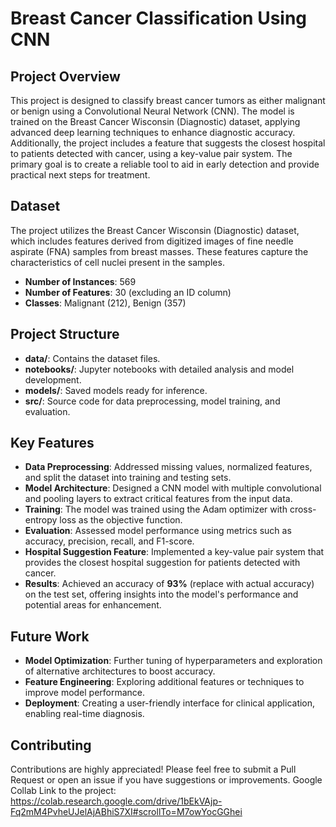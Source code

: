 # Breast Cancer Classification Using CNN

## Project Overview

This project is designed to classify breast cancer tumors as either malignant or benign using a Convolutional Neural Network (CNN). The model is trained on the Breast Cancer Wisconsin (Diagnostic) dataset, applying advanced deep learning techniques to enhance diagnostic accuracy. Additionally, the project includes a feature that suggests the closest hospital to patients detected with cancer, using a key-value pair system. The primary goal is to create a reliable tool to aid in early detection and provide practical next steps for treatment.

## Dataset

The project utilizes the Breast Cancer Wisconsin (Diagnostic) dataset, which includes features derived from digitized images of fine needle aspirate (FNA) samples from breast masses. These features capture the characteristics of cell nuclei present in the samples.

- **Number of Instances**: 569
- **Number of Features**: 30 (excluding an ID column)
- **Classes**: Malignant (212), Benign (357)

## Project Structure

- **data/**: Contains the dataset files.
- **notebooks/**: Jupyter notebooks with detailed analysis and model development.
- **models/**: Saved models ready for inference.
- **src/**: Source code for data preprocessing, model training, and evaluation.

## Key Features

- **Data Preprocessing**: Addressed missing values, normalized features, and split the dataset into training and testing sets.
- **Model Architecture**: Designed a CNN model with multiple convolutional and pooling layers to extract critical features from the input data.
- **Training**: The model was trained using the Adam optimizer with cross-entropy loss as the objective function.
- **Evaluation**: Assessed model performance using metrics such as accuracy, precision, recall, and F1-score.
- **Hospital Suggestion Feature**: Implemented a key-value pair system that provides the closest hospital suggestion for patients detected with cancer.
- **Results**: Achieved an accuracy of **93%** (replace with actual accuracy) on the test set, offering insights into the model's performance and potential areas for enhancement.

## Future Work

- **Model Optimization**: Further tuning of hyperparameters and exploration of alternative architectures to boost accuracy.
- **Feature Engineering**: Exploring additional features or techniques to improve model performance.
- **Deployment**: Creating a user-friendly interface for clinical application, enabling real-time diagnosis.

## Contributing

Contributions are highly appreciated! Please feel free to submit a Pull Request or open an issue if you have suggestions or improvements.
Google Collab Link to the project: https://colab.research.google.com/drive/1bEkVAjp-Fq2mM4PvheUJelAjABhiS7XI#scrollTo=M7owYocGGhei
